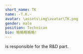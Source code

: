 ```yaml
---
short_name: TK
name: -T.K.-
avatar: \assets\img\avatar\TK.png
gender: male
position: Technican
bio: 略略略略略!
---
```

is responsible for the R&D part.